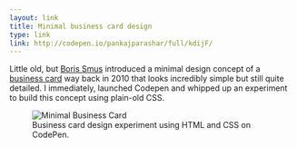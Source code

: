```yaml
---
layout: link
title: Minimal business card design
type: link
link: http://codepen.io/pankajparashar/full/kdijF/
---
```


Little old, but [Boris Smus](http://smus.com/) introduced a minimal design concept of a [business card](http://smus.com/minimal-business-card-design/) way back in 2010 that looks incredibly simple but still quite detailed. I immediately, launched Codepen and whipped up an experiment to build this concept using plain-old CSS.

<figure>
    <img src="https://res.cloudinary.com/dw9fem4ki/image/upload/v1399829270/http_dl_kraken_io_6aa0aa761ed41cb9ab48a6733695bf6f_business-card_iubybw.png" alt="Minimal Business Card">
    <figcaption>Business card design experiment using HTML and CSS on CodePen.</figcaption>
</figure>